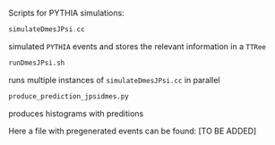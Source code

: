 Scripts for PYTHIA simulations:

```cpp
simulateDmesJPsi.cc
```
simulated `PYTHIA` events and stores the relevant information in a `TTRee`

```bash
runDmesJPsi.sh
```
runs multiple instances of `simulateDmesJPsi.cc` in parallel

```python
produce_prediction_jpsidmes.py
```
produces histograms with preditions

Here a file with pregenerated events can be found: [TO BE ADDED]
